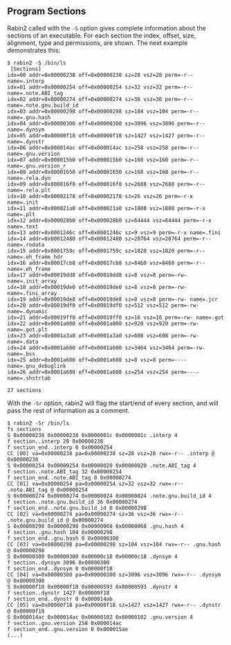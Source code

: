 ## Program Sections

Rabin2 called with the `-S` option gives complete information about the sections of an executable. For each section the index, offset, size, alignment, type and permissions, are shown. The next example demonstrates this:

    $ rabin2 -S /bin/ls
     [Sections]
    idx=00 addr=0x00000238 off=0x00000238 sz=28 vsz=28 perm=-r-- name=.interp
    idx=01 addr=0x00000254 off=0x00000254 sz=32 vsz=32 perm=-r-- name=.note.ABI_tag
    idx=02 addr=0x00000274 off=0x00000274 sz=36 vsz=36 perm=-r-- name=.note.gnu.build_id
    idx=03 addr=0x00000298 off=0x00000298 sz=104 vsz=104 perm=-r-- name=.gnu.hash
    idx=04 addr=0x00000300 off=0x00000300 sz=3096 vsz=3096 perm=-r-- name=.dynsym
    idx=05 addr=0x00000f18 off=0x00000f18 sz=1427 vsz=1427 perm=-r-- name=.dynstr
    idx=06 addr=0x000014ac off=0x000014ac sz=258 vsz=258 perm=-r-- name=.gnu.version
    idx=07 addr=0x000015b0 off=0x000015b0 sz=160 vsz=160 perm=-r-- name=.gnu.version_r
    idx=08 addr=0x00001650 off=0x00001650 sz=168 vsz=168 perm=-r-- name=.rela.dyn
    idx=09 addr=0x000016f8 off=0x000016f8 sz=2688 vsz=2688 perm=-r-- name=.rela.plt
    idx=10 addr=0x00002178 off=0x00002178 sz=26 vsz=26 perm=-r-x name=.init
    idx=11 addr=0x000021a0 off=0x000021a0 sz=1808 vsz=1808 perm=-r-x name=.plt
    idx=12 addr=0x000028b0 off=0x000028b0 sz=64444 vsz=64444 perm=-r-x name=.text
    idx=13 addr=0x0001246c off=0x0001246c sz=9 vsz=9 perm=-r-x name=.fini
    idx=14 addr=0x00012480 off=0x00012480 sz=20764 vsz=20764 perm=-r-- name=.rodata
    idx=15 addr=0x0001759c off=0x0001759c sz=1820 vsz=1820 perm=-r-- name=.eh_frame_hdr
    idx=16 addr=0x00017cb8 off=0x00017cb8 sz=8460 vsz=8460 perm=-r-- name=.eh_frame
    idx=17 addr=0x00019dd8 off=0x00019dd8 sz=8 vsz=8 perm=-rw- name=.init_array
    idx=18 addr=0x00019de0 off=0x00019de0 sz=8 vsz=8 perm=-rw- name=.fini_array
    idx=19 addr=0x00019de8 off=0x00019de8 sz=8 vsz=8 perm=-rw- name=.jcr
    idx=20 addr=0x00019df0 off=0x00019df0 sz=512 vsz=512 perm=-rw- name=.dynamic
    idx=21 addr=0x00019ff0 off=0x00019ff0 sz=16 vsz=16 perm=-rw- name=.got
    idx=22 addr=0x0001a000 off=0x0001a000 sz=920 vsz=920 perm=-rw- name=.got.plt
    idx=23 addr=0x0001a3a0 off=0x0001a3a0 sz=608 vsz=608 perm=-rw- name=.data
    idx=24 addr=0x0001a600 off=0x0001a600 sz=3464 vsz=3464 perm=-rw- name=.bss
    idx=25 addr=0x0001a600 off=0x0001a600 sz=8 vsz=8 perm=---- name=.gnu_debuglink
    idx=26 addr=0x0001a608 off=0x0001a608 sz=254 vsz=254 perm=---- name=.shstrtab
    
    27 sections

With the `-Sr` option, rabin2 will flag the start/end of every section, and will pass the rest of information as a comment.

    $ rabin2 -Sr /bin/ls
    fs sections
    S 0x00000238 0x00000238 0x0000001c 0x0000001c .interp 4
    f section..interp 28 0x00000238
    f section_end..interp 0 0x00000254
    CC [00] va=0x00000238 pa=0x00000238 sz=28 vsz=28 rwx=-r-- .interp @ 0x00000238
    S 0x00000254 0x00000254 0x00000020 0x00000020 .note.ABI_tag 4
    f section..note.ABI_tag 32 0x00000254
    f section_end..note.ABI_tag 0 0x00000274
    CC [01] va=0x00000254 pa=0x00000254 sz=32 vsz=32 rwx=-r-- .note.ABI_tag @ 0x00000254
    S 0x00000274 0x00000274 0x00000024 0x00000024 .note.gnu.build_id 4
    f section..note.gnu.build_id 36 0x00000274
    f section_end..note.gnu.build_id 0 0x00000298
    CC [02] va=0x00000274 pa=0x00000274 sz=36 vsz=36 rwx=-r-- .note.gnu.build_id @ 0x00000274
    S 0x00000298 0x00000298 0x00000068 0x00000068 .gnu.hash 4
    f section..gnu.hash 104 0x00000298
    f section_end..gnu.hash 0 0x00000300
    CC [03] va=0x00000298 pa=0x00000298 sz=104 vsz=104 rwx=-r-- .gnu.hash @ 0x00000298
    S 0x00000300 0x00000300 0x00000c18 0x00000c18 .dynsym 4
    f section..dynsym 3096 0x00000300
    f section_end..dynsym 0 0x00000f18
    CC [04] va=0x00000300 pa=0x00000300 sz=3096 vsz=3096 rwx=-r-- .dynsym @ 0x00000300
    S 0x00000f18 0x00000f18 0x00000593 0x00000593 .dynstr 4
    f section..dynstr 1427 0x00000f18
    f section_end..dynstr 0 0x000014ab
    CC [05] va=0x00000f18 pa=0x00000f18 sz=1427 vsz=1427 rwx=-r-- .dynstr @ 0x00000f18
    S 0x000014ac 0x000014ac 0x00000102 0x00000102 .gnu.version 4
    f section..gnu.version 258 0x000014ac
    f section_end..gnu.version 0 0x000015ae
    (...)
